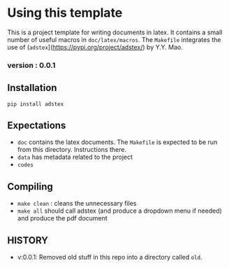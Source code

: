 # Using this template

This is a project template for writing documents in latex. It contains a small number of useful macros in `doc/latex/macros`. The `Makefile` integrates the use of (`adstex`](https://pypi.org/project/adstex/) by Y.Y. Mao.

### version : 0.0.1

## Installation

```pip install adstex```

## Expectations

- `doc` contains the latex documents. The `Makefile` is expected to be run from this directory. Instructions there.
- `data` has metadata related to the project
- `codes`

## Compiling
- `make clean` : cleans the unnecessary files
- `make all` should call adstex (and produce a dropdown menu if needed) and produce the pdf document

## HISTORY
- v:0.0.1: Removed old stuff in this repo into a directory called `old`. 
